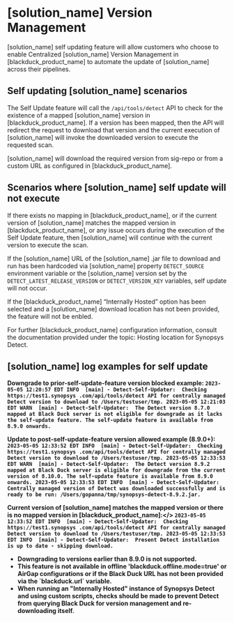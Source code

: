 # [solution_name] Version Management

[solution_name] self updating feature will allow customers who choose to enable Centralized [solution_name] Version Management in [blackduck_product_name] to automate the update of [solution_name] across their pipelines.

## Self updating [solution_name] scenarios

The Self Update feature will call the `/api/tools/detect` API to check for the existence of a mapped [solution_name] version in [blackduck_product_name]. If a version has been mapped, then the API will redirect the request to download that version and the current execution of [solution_name] will invoke the downloaded version to execute the requested scan. 

[solution_name] will download the required version from sig-repo or from a custom URL as configured in [blackduck_product_name].

## Scenarios where [solution_name] self update will not execute

If there exists no mapping in [blackduck_product_name], or if the current version of [solution_name] matches the mapped version in [blackduck_product_name], or any issue occurs during the execution of the Self Update feature, then [solution_name] will continue with the current version to execute the scan.

If the [solution_name] URL of the [solution_name] .jar file to download and run has been hardcoded via [solution_name] property `DETECT_SOURCE` environment variable or the [solution_name] version set by the `DETECT_LATEST_RELEASE_VERSION` or `DETECT_VERSION_KEY` variables, self update will not occur.

If the [blackduck_product_name] “Internally Hosted” option has been selected and a [solution_name] download location has not been provided, the feature will not be enbled.

For further [blackduck_product_name] configuration information, consult the documentation provided under the topic:
<xref href="DetectLocation.dita" scope="peer"> Hosting location for Synopsys Detect.
<data name="facets" value="pubname=bd-hub"/>

## [solution_name] log examples for self update

<b>Downgrade to prior-self-update-feature version blocked example:<b/>
`2023-05-05 12:20:57 EDT INFO  [main] - Detect-Self-Updater:  Checking https://test1.synopsys .com/api/tools/detect API for centrally managed Detect version to download to /Users/testuser/tmp.
2023-05-05 12:21:03 EDT WARN  [main] - Detect-Self-Updater:  The Detect version 8.7.0 mapped at Black Duck server is not eligible for downgrade as it lacks the self-update feature. The self-update feature is available from 8.9.0 onwards.`

<b>Update to post-self-update-feature version allowed example (8.9.0+):</b>
`2023-05-05 12:33:52 EDT INFO  [main] - Detect-Self-Updater:  Checking https://test1.synopsys .com/api/tools/detect API for centrally managed Detect version to download to /Users/testuser/tmp.
2023-05-05 12:33:53 EDT WARN  [main] - Detect-Self-Updater:  The Detect version 8.9.2 mapped at Black Duck server is eligible for downgrade from the current version of 8.10.0. The self-update feature is available from 8.9.0 onwards.
2023-05-05 12:33:53 EDT INFO  [main] - Detect-Self-Updater:  Centrally managed version of Detect was downloaded successfully and is ready to be run: /Users/gopanna/tmp/synopsys-detect-8.9.2.jar.`

<b>Current version of [solution_name] matches the mapped version or there is no mapped version in [blackduck_product_name]:</>
`2023-05-05 12:33:52 EDT INFO  [main] - Detect-Self-Updater:  Checking https://test1.synopsys .com/api/tools/detect API for centrally managed Detect version to download to /Users/testuser/tmp.
2023-05-05 12:33:53 EDT INFO  [main] - Detect-Self-Updater:  Present Detect installation is up to date - skipping download.`

<note type="important">
<ul>
<li>
Downgrading to versions earlier than 8.9.0 is not supported. 
</li>
<li>  
This feature is not available in offline 'blackduck.offline.mode=true' or AirGap configurations or if the Black Duck URL has not been provided via the `blackduck.url` variable.
<li>
When running an "Internally Hosted" instance of Synopsys Detect and using custom scripts, checks should be made to prevent Detect from querying Black Duck for version management and re-downloading itself.
</li>
</ul>
</note>

